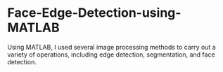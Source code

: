 # Face-Edge-Detection-using-MATLAB
Using MATLAB, I used several image processing methods to carry out a variety of operations, including edge detection, segmentation, and face detection. 
